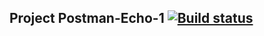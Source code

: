 ## Project Postman-Echo-1 [![Build status](https://ci.appveyor.com/api/projects/status/abeg0jadpmyy9pt7?svg=true)](https://ci.appveyor.com/project/TimurYo/postman-echo-1)
